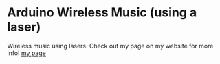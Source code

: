 # Arduino Wireless Music (using a laser)
Wireless music using lasers. Check out my page on my website for more info! [my page](https:://gothardta.github.io/projects/arduinolaser)
